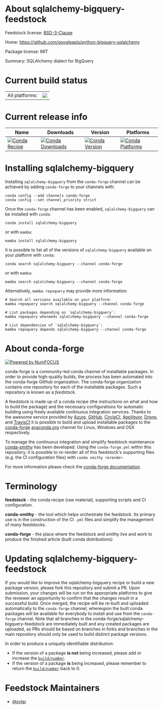 About sqlalchemy-bigquery-feedstock
===================================

Feedstock license: [BSD-3-Clause](https://github.com/conda-forge/sqlalchemy-bigquery-feedstock/blob/main/LICENSE.txt)

Home: https://github.com/googleapis/python-bigquery-sqlalchemy

Package license: MIT

Summary: SQLAlchemy dialect for BigQuery

Current build status
====================


<table><tr><td>All platforms:</td>
    <td>
      <a href="https://dev.azure.com/conda-forge/feedstock-builds/_build/latest?definitionId=15491&branchName=main">
        <img src="https://dev.azure.com/conda-forge/feedstock-builds/_apis/build/status/sqlalchemy-bigquery-feedstock?branchName=main">
      </a>
    </td>
  </tr>
</table>

Current release info
====================

| Name | Downloads | Version | Platforms |
| --- | --- | --- | --- |
| [![Conda Recipe](https://img.shields.io/badge/recipe-sqlalchemy--bigquery-green.svg)](https://anaconda.org/conda-forge/sqlalchemy-bigquery) | [![Conda Downloads](https://img.shields.io/conda/dn/conda-forge/sqlalchemy-bigquery.svg)](https://anaconda.org/conda-forge/sqlalchemy-bigquery) | [![Conda Version](https://img.shields.io/conda/vn/conda-forge/sqlalchemy-bigquery.svg)](https://anaconda.org/conda-forge/sqlalchemy-bigquery) | [![Conda Platforms](https://img.shields.io/conda/pn/conda-forge/sqlalchemy-bigquery.svg)](https://anaconda.org/conda-forge/sqlalchemy-bigquery) |

Installing sqlalchemy-bigquery
==============================

Installing `sqlalchemy-bigquery` from the `conda-forge` channel can be achieved by adding `conda-forge` to your channels with:

```
conda config --add channels conda-forge
conda config --set channel_priority strict
```

Once the `conda-forge` channel has been enabled, `sqlalchemy-bigquery` can be installed with `conda`:

```
conda install sqlalchemy-bigquery
```

or with `mamba`:

```
mamba install sqlalchemy-bigquery
```

It is possible to list all of the versions of `sqlalchemy-bigquery` available on your platform with `conda`:

```
conda search sqlalchemy-bigquery --channel conda-forge
```

or with `mamba`:

```
mamba search sqlalchemy-bigquery --channel conda-forge
```

Alternatively, `mamba repoquery` may provide more information:

```
# Search all versions available on your platform:
mamba repoquery search sqlalchemy-bigquery --channel conda-forge

# List packages depending on `sqlalchemy-bigquery`:
mamba repoquery whoneeds sqlalchemy-bigquery --channel conda-forge

# List dependencies of `sqlalchemy-bigquery`:
mamba repoquery depends sqlalchemy-bigquery --channel conda-forge
```


About conda-forge
=================

[![Powered by
NumFOCUS](https://img.shields.io/badge/powered%20by-NumFOCUS-orange.svg?style=flat&colorA=E1523D&colorB=007D8A)](https://numfocus.org)

conda-forge is a community-led conda channel of installable packages.
In order to provide high-quality builds, the process has been automated into the
conda-forge GitHub organization. The conda-forge organization contains one repository
for each of the installable packages. Such a repository is known as a *feedstock*.

A feedstock is made up of a conda recipe (the instructions on what and how to build
the package) and the necessary configurations for automatic building using freely
available continuous integration services. Thanks to the awesome service provided by
[Azure](https://azure.microsoft.com/en-us/services/devops/), [GitHub](https://github.com/),
[CircleCI](https://circleci.com/), [AppVeyor](https://www.appveyor.com/),
[Drone](https://cloud.drone.io/welcome), and [TravisCI](https://travis-ci.com/)
it is possible to build and upload installable packages to the
[conda-forge](https://anaconda.org/conda-forge) [anaconda.org](https://anaconda.org/)
channel for Linux, Windows and OSX respectively.

To manage the continuous integration and simplify feedstock maintenance
[conda-smithy](https://github.com/conda-forge/conda-smithy) has been developed.
Using the ``conda-forge.yml`` within this repository, it is possible to re-render all of
this feedstock's supporting files (e.g. the CI configuration files) with ``conda smithy rerender``.

For more information please check the [conda-forge documentation](https://conda-forge.org/docs/).

Terminology
===========

**feedstock** - the conda recipe (raw material), supporting scripts and CI configuration.

**conda-smithy** - the tool which helps orchestrate the feedstock.
                   Its primary use is in the construction of the CI ``.yml`` files
                   and simplify the management of *many* feedstocks.

**conda-forge** - the place where the feedstock and smithy live and work to
                  produce the finished article (built conda distributions)


Updating sqlalchemy-bigquery-feedstock
======================================

If you would like to improve the sqlalchemy-bigquery recipe or build a new
package version, please fork this repository and submit a PR. Upon submission,
your changes will be run on the appropriate platforms to give the reviewer an
opportunity to confirm that the changes result in a successful build. Once
merged, the recipe will be re-built and uploaded automatically to the
`conda-forge` channel, whereupon the built conda packages will be available for
everybody to install and use from the `conda-forge` channel.
Note that all branches in the conda-forge/sqlalchemy-bigquery-feedstock are
immediately built and any created packages are uploaded, so PRs should be based
on branches in forks and branches in the main repository should only be used to
build distinct package versions.

In order to produce a uniquely identifiable distribution:
 * If the version of a package **is not** being increased, please add or increase
   the [``build/number``](https://docs.conda.io/projects/conda-build/en/latest/resources/define-metadata.html#build-number-and-string).
 * If the version of a package **is** being increased, please remember to return
   the [``build/number``](https://docs.conda.io/projects/conda-build/en/latest/resources/define-metadata.html#build-number-and-string)
   back to 0.

Feedstock Maintainers
=====================

* [@xylar](https://github.com/xylar/)

